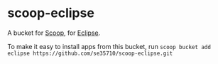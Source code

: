 # scoop-eclipse

A bucket for [Scoop](http://scoop.sh), for [Eclipse](https://www.eclipse.org).

To make it easy to install apps from this bucket, run
    `scoop bucket add eclipse https://github.com/se35710/scoop-eclipse.git`
